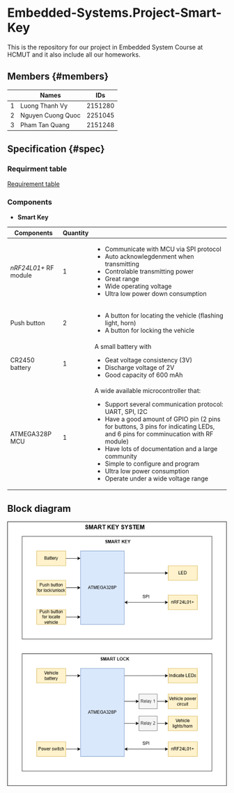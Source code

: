 # Embedded-Systems.Project-Smart-Key

This is the repository for our project in Embedded System Course at HCMUT and it also include all our homeworks.

## Members {#members}

|     | Names | IDs |
| ------------- | -------------- | -------------- |
| 1 | Luong Thanh Vy | 2151280 |
| 2 | Nguyen Cuong Quoc | 2251045 |
| 3 | Pham Tan Quang | 2151248 |


## Specification {#spec}

### Requirment table

[Requirement table](https://docs.google.com/spreadsheets/d/1nUn6pa3cHQUdWSz3ERi9wC6BmqBU7rnba5peyX5WJQM/edit?usp=sharing) 

### Components

- **Smart Key**

| Components | Quantity |    |
| ------------- | ------------- | ------------- |
| *nRF24L01+* RF module | 1 | <ul> <li> Communicate with MCU via SPI protocol </li> <li> Auto acknowlegdenment when transmitting </li> <li> Controlable transmitting power </li>  <li> Great range </li> <li> Wide operating voltage </li> <li> Ultra low power down consumption </li> </ul> |
| Push button | 2 | <ul> <li> A button for locating the vehicle (flashing light, horn) </li> <li> A button for locking the vehicle </li> </ul> |
| CR2450 battery | 1 | A small battery with <ul> <li> Geat voltage consistency (3V) </li> <li> Discharge voltage of 2V </li> <li> Good capacity of 600 mAh </li> </ul> |
| ATMEGA328P MCU | 1 | A wide available microcontroller that: <ul> <li> Support several communication protocol: UART, SPI, I2C </li> <li> Have a good amount of GPIO pin (2 pins for buttons, 3 pins for indicating LEDs, and 6 pins for comminucation with RF module) </li> <li> Have lots of documentation and a large community </li> <li> Simple to configure and program </li> <li> Ultra low power consumption </li> <li> Operate under a wide voltage range </li> |

## Block diagram

![Block diagram](./homework1/smart_key_system_diagram.png) 
